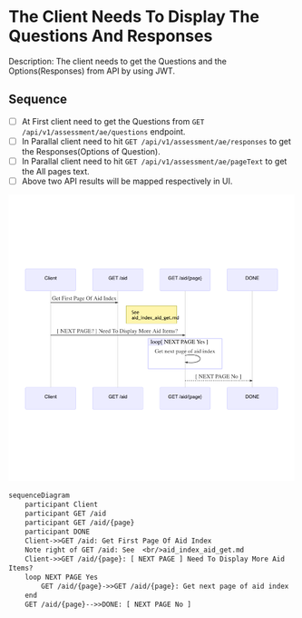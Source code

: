 # The Client Needs To Display The Questions And Responses

Description: The client needs to get the Questions and the Options(Responses) from API by using JWT.

## Sequence

- [ ] At First client need to get the Questions from ````GET /api/v1/assessment/ae/questions```` endpoint.
- [ ] In Parallal client need to hit ````GET /api/v1/assessment/ae/responses```` to get the Responses(Options of Question).
- [ ] In Parallal client need to hit ````GET /api/v1/assessment/ae/pageText```` to get the All pages text.
- [ ] Above two API results will be mapped respectively in UI.

![Alt text](/api-aid/assets/user-story-index-1.png?raw=true)

````
sequenceDiagram
    participant Client
    participant GET /aid
    participant GET /aid/{page}
    participant DONE
    Client->>GET /aid: Get First Page Of Aid Index
    Note right of GET /aid: See  <br/>aid_index_aid_get.md
    Client->>GET /aid/{page}: [ NEXT PAGE ] Need To Display More Aid Items?
    loop NEXT PAGE Yes
        GET /aid/{page}->>GET /aid/{page}: Get next page of aid index
    end
    GET /aid/{page}-->>DONE: [ NEXT PAGE No ]
````
